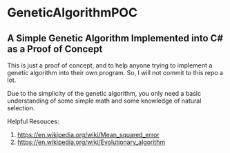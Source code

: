 # GeneticAlgorithmPOC
## A Simple Genetic Algorithm Implemented into C# as a Proof of Concept

This is just a proof of concept, and to help anyone trying to implement a genetic algorithm into their own program. So, I will not commit to this repo a lot.

Due to the simplicity of the genetic algorithm, you only need a basic understanding of some simple math and some knowledge of natural selection.

Helpful Resouces:
1. https://en.wikipedia.org/wiki/Mean_squared_error
2. https://en.wikipedia.org/wiki/Evolutionary_algorithm

